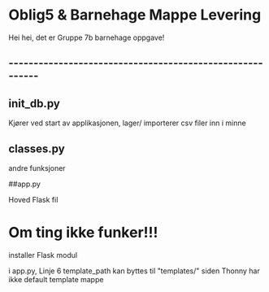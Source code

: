 # Oblig5 & Barnehage Mappe Levering

Hei hei, det er Gruppe 7b barnehage oppgave! 

## ---------------------------------------------------------

## init_db.py

Kjører ved start av applikasjonen, lager/ importerer csv filer inn i minne

## classes.py

andre funksjoner

##app.py

Hoved Flask fil

# Om ting ikke funker!!!

installer Flask modul

i app.py, Linje 6 template_path kan byttes til "templates/" siden Thonny har ikke default template mappe

